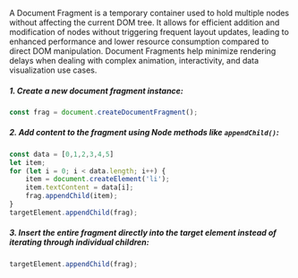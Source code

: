A Document Fragment is a temporary container used to hold multiple nodes without affecting the current DOM tree.
It allows for efficient addition and modification of nodes without triggering frequent layout updates, leading to enhanced performance and lower resource consumption compared to direct DOM manipulation.
Document Fragments help minimize rendering delays when dealing with complex animation, interactivity, and data visualization use cases.

##### 1. Create a new document fragment instance:

```js
const frag = document.createDocumentFragment();
```

##### 2. Add content to the fragment using Node methods like `appendChild()`:

```js
const data = [0,1,2,3,4,5]
let item;
for (let i = 0; i < data.length; i++) {
    item = document.createElement('li');
    item.textContent = data[i];
    frag.appendChild(item);
}
targetElement.appendChild(frag);
```

##### 3. Insert the entire fragment directly into the target element instead of iterating through individual children:

```js
targetElement.appendChild(frag);
```